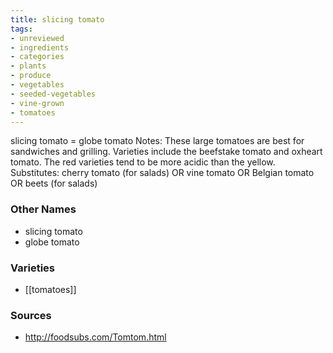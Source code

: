 ```yaml
---
title: slicing tomato
tags:
- unreviewed
- ingredients
- categories
- plants
- produce
- vegetables
- seeded-vegetables
- vine-grown
- tomatoes
---
```

slicing tomato = globe tomato Notes: These large tomatoes are best for sandwiches and grilling. Varieties include the beefstake tomato and oxheart tomato. The red varieties tend to be more acidic than the yellow. Substitutes: cherry tomato (for salads) OR vine tomato OR Belgian tomato OR beets (for salads)

### Other Names

* slicing tomato
* globe tomato

### Varieties

* [[tomatoes]]

### Sources
* http://foodsubs.com/Tomtom.html
